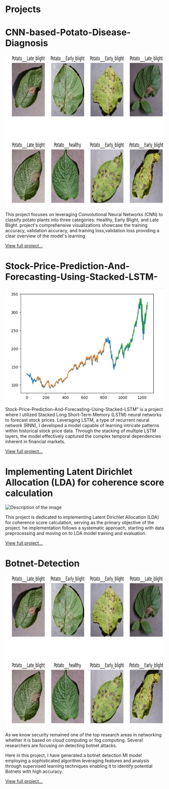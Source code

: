 

# Projects



# CNN-based-Potato-Disease-Diagnosis

<img src="https://github.com/Nashra-Tazmeen/-CNN-based-Potato-Disease-Diagnosis/blob/main/Images/Images.jpeg?raw=true" alt="Description of the image" width="640" height="480">


This project focuses on leveraging Convolutional Neural Networks (CNN) to classify potato plants into three categories: Healthy, Early Blight, and Late Blight.
project's comprehensive visualizations showcase the training accuracy, validation accuracy, and training loss,validation loss providing a clear overview of the model's learning

[View full project...](https://github.com/Nashra-Tazmeen/-CNN-based-Potato-Disease-Diagnosis.git)


# Stock-Price-Prediction-And-Forecasting-Using-Stacked-LSTM-


[![OpenAI Logo](https://github.com/Nashra-Tazmeen/Stock-Price-Prediction-And-Forecasting-Using-Stacked-LSTM-/blob/main/Images/image2.jpeg?raw=true)](https://github.com/Nashra-Tazmeen/Stock-Price-Prediction-And-Forecasting-Using-Stacked-LSTM-)

Stock-Price-Prediction-And-Forecasting-Using-Stacked-LSTM" is a project where I utilized Stacked Long Short-Term Memory (LSTM) neural networks to forecast stock prices. Leveraging LSTM, a type of recurrent neural network (RNN), I developed a model capable of learning intricate patterns within historical stock price data. Through the stacking of multiple LSTM layers, the model effectively captured the complex temporal dependencies inherent in financial markets.

[View full project...](https://github.com/Nashra-Tazmeen/Stock-Price-Prediction-And-Forecasting-Using-Stacked-LSTM-)


# Implementing Latent Dirichlet Allocation (LDA) for coherence score calculation

<img src="https://github.com/Nashra-Tazmeen/Topic-Modelling-LDA/blob/main/Images/Image1.jpeg?raw=true?" alt="Description of the image" width="940" height="480">


This project is dedicated to implementing Latent Dirichlet Allocation (LDA) for coherence score calculation, serving as the primary objective of the project.
he implementation follows a systematic approach, starting with data preprocessing and moving on to LDA model training and evaluation.

[View full project...](https://github.com/Nashra-Tazmeen/Topic-Modelling-LDA)


# Botnet-Detection

<img src="https://github.com/Nashra-Tazmeen/-CNN-based-Potato-Disease-Diagnosis/blob/main/Images/Images.jpeg?raw=true" alt="Description of the image" width="640" height="480">

As we know security remained one of the top research areas in networking whether it is based on cloud computing or fog computing. Several researchers are focusing on detecting botnet attacks.

Here in this project, I have generated a botnet detection Ml model employing a sophisticated algorithm leveraging features and analysis through supervised learning techniques enabling it to identify potential Botnets with high accuracy.


[View full project...](https://github.com/Nashra-Tazmeen/Botnet-Detection)

















